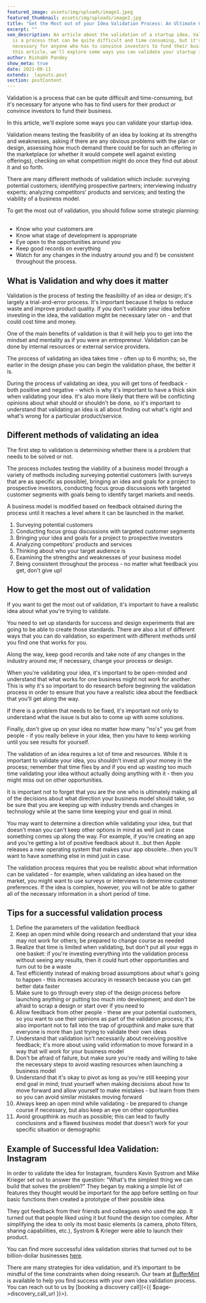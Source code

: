 ```yaml
---
featured_image: assets/img/uploads/image1.jpeg
featured_thumbnail: assets/img/uploads/image2.jpg
title: "Get the Most out of your Idea Validation Process: An Ultimate Guide "
excerpt: ""
seo_description: An article about the validation of a startup idea. Validation
  is a process that can be quite difficult and time consuming, but it's
  necessary for anyone who has to convince investors to fund their business. In
  this article, we'll explore some ways you can validate your startup idea.
author: Rishabh Pandey
show_meta: true
date: 2021-08-11
extends: _layouts.post
section: postContent
---
```

Validation is a process that can be quite difficult and time-consuming, but it's necessary for anyone who has to find users for their product or convince investors to fund their business.

In this article, we'll explore some ways you can validate your startup idea.

Validation means testing the feasibility of an idea by looking at its strengths and weaknesses, asking if there are any obvious problems with the plan or design, assessing how much demand there could be for such an offering in the marketplace (or whether it would compete well against existing offerings), checking on what competition might do once they find out about it and so forth.

There are many different methods of validation which include: surveying potential customers; identifying prospective partners; interviewing industry experts; analyzing competitors' products and services; and testing the viability of a business model.

To get the most out of validation, you should follow some strategic planning:  

* Know who your customers are
* Know what stage of development is appropriate
* Eye open to the opportunities around you
* Keep good records on everything
* Watch for any changes in the industry around you and f) be consistent throughout the process.

## What is Validation and why does it matter

Validation is the process of testing the feasibility of an idea or design; it's largely a trial-and-error process. It's important because it helps to reduce waste and improve product quality. If you don't validate your idea before investing in the idea, the validation might be necessary later on - and that could cost time and money.

One of the main benefits of validation is that it will help you to get into the mindset and mentality as if you were an entrepreneur. Validation can be done by internal resources or external service providers.

The process of validating an idea takes time - often up to 6 months; so, the earlier in the design phase you can begin the validation phase, the better it is.

During the process of validating an idea, you will get tons of feedback - both positive and negative - which is why it's important to have a thick skin when validating your idea. It's also more likely that there will be conflicting opinions about what should or shouldn't be done, so it's important to understand that validating an idea is all about finding out what's right and what's wrong for a particular product/service.

## Different methods of validating an idea

The first step to validation is determining whether there is a problem that needs to be solved or not.

The process includes testing the viability of a business model through a variety of methods including surveying potential customers (with surveys that are as specific as possible), bringing an idea and goals for a project to prospective investors, conducting focus group discussions with targeted customer segments with goals being to identify target markets and needs.

A business model is modified based on feedback obtained during the process until it reaches a level where it can be launched in the market.

1. Surveying potential customers
2. Conducting focus group discussions with targeted customer segments
3. Bringing your idea and goals for a project to prospective investors
4. Analyzing competitors' products and services
5. Thinking about who your target audience is
6. Examining the strengths and weaknesses of your business model
7. Being consistent throughout the process - no matter what feedback you get, don't give up!

## How to get the most out of validation

If you want to get the most out of validation, it's important to have a realistic idea about what you're trying to validate.

You need to set up standards for success and design experiments that are going to be able to create those standards. There are also a lot of different ways that you can do validation, so experiment with different methods until you find one that works for you.

Along the way, keep good records and take note of any changes in the industry around me; if necessary, change your process or design.

When you're validating your idea, it's important to be open-minded and understand that what works for one business might not work for another. This is why it's so important to do research before beginning the validation process in order to ensure that you have a realistic idea about the feedback that you'll get along the way.

If there is a problem that needs to be fixed, it's important not only to understand what the issue is but also to come up with some solutions.

Finally, don't give up on your idea no matter how many "no's" you get from people - if you really believe in your idea, then you have to keep working until you see results for yourself.

The validation of an idea requires a lot of time and resources. While it is important to validate your idea, you shouldn't invest all your money in the process; remember that time flies by and if you end up wasting too much time validating your idea without actually doing anything with it - then you might miss out on other opportunities.

It is important not to forget that you are the one who is ultimately making all of the decisions about what direction your business model should take, so be sure that you are keeping up with industry trends and changes in technology while at the same time keeping your end goal in mind.

You may want to determine a direction while validating your idea, but that doesn't mean you can't keep other options in mind as well just in case something comes up along the way. For example, if you're creating an app and you're getting a lot of positive feedback about it...but then Apple releases a new operating system that makes your app obsolete...then you'll want to have something else in mind just in case.

The validation process requires that you be realistic about what information can be validated - for example, when validating an idea based on the market, you might want to use surveys or interviews to determine customer preferences. If the idea is complex, however, you will not be able to gather all of the necessary information in a short period of time.

## Tips for a successful validation process

1. Define the parameters of the validation feedback
2. Keep an open mind while doing research and understand that your idea may not work for others; be prepared to change course as needed
3. Realize that time is limited when validating, but don't put all your eggs in one basket: if you're investing everything into the validation process without seeing any results, then it could hurt other opportunities and turn out to be a waste
4. Test efficiently instead of making broad assumptions about what's going to happen - this increases accuracy in research because you can get better data faster
5. Make sure to go through every step of the design process before launching anything or putting too much into development; and don't be afraid to scrap a design or start over if you need to
6. Allow feedback from other people - these are your potential customers, so you want to use their opinions as part of the validation process; it's also important not to fall into the trap of groupthink and make sure that everyone is more than just trying to validate their own ideas
7. Understand that validation isn't necessarily about receiving positive feedback; it's more about using valid information to move forward in a way that will work for your business model
8. Don't be afraid of failure, but make sure you're ready and willing to take the necessary steps to avoid wasting resources when launching a business model
9. Understand that it's okay to pivot as long as you're still keeping your end goal in mind; trust yourself when making decisions about how to move forward and allow yourself to make mistakes - but learn from them so you can avoid similar mistakes moving forward
10. Always keep an open mind while validating - be prepared to change course if necessary, but also keep an eye on other opportunities
11. Avoid groupthink as much as possible; this can lead to faulty conclusions and a flawed business model that doesn't work for your specific situation or demographic

## Example of Successful Idea Validation: Instagram

In order to validate the idea for Instagram, founders Kevin Systrom and Mike Krieger set out to answer the question: "What's the simplest thing we can build that solves the problem?" They began by making a simple list of features they thought would be important for the app before settling on four basic functions then created a prototype of their possible idea.

They got feedback from their friends and colleagues who used the app. It turned out that people liked using it but found the design too complex. After simplifying the idea to only its most basic elements (a camera, photo filters, sharing capabilities, etc.), Systrom & Krieger were able to launch their product.

You can find more successful idea validation stories that turned out to be billion-dollar businesses [here](https://buffermint.com/articles/6-amazing-startup-stories-of-successful-idea-validation). 

There are many strategies for idea validation, and it’s important to be mindful of the time constraints when doing research. Our team at [BufferMint](https://buffermint.com) is available to help you find success with your own idea validation process. You can reach out to us by [booking a discovery call](<{{ $page->discovery_call_url }}>).